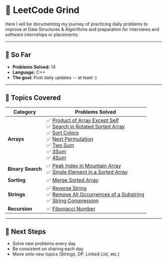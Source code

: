 # 🧠 LeetCode Grind

Here I will be documenting my journey of practicing daily problems to improve at Data Structures & Algorithms and preparation for interviews and software internships or placements. 

---

## 📅 So Far
- **Problems Solved:** 14   
- **Language:** C++   
- **The goal:** Post daily updates -- at least :)  

---

## 🧠 Topics Covered  

| Category | Problems Solved |
|-----------|----------------|
| **Arrays** | ✅ [Product of Array Except Self](Arrays/238_Product_of_Array_Except_Self.cpp) <br> ✅ [Search in Rotated Sorted Array](Arrays/33_Search_in_Rotated_Sorted_Array.cpp) <br> ✅ [Sort Colors](Arrays/75_Sort_Colors.cpp) <br> ✅ [Next Permutation](Arrays/31_Next_Permutation.cpp) <br> ✅ [Two Sum](Arrays/1_Two_Sum.cpp) <br> ✅ [3Sum](Arrays/15_3Sum.cpp) <br> ✅ [4Sum](Arrays/18_4Sum.cpp) |
| **Binary Search** | ✅ [Peak Index in Mountain Array](BinarySearch/852_Peak_Index_in_Mountain_Array.cpp) <br> ✅ [Single Element in a Sorted Array](BinarySearch/540_Single_Element_in_a_Sorted_Array.cpp) |
| **Sorting** | ✅ [Merge Sorted Array](Sorting/88_Merge_Sorted_Array.cpp) |
| **Strings** | ✅ [Reverse String](Strings/344_Reverse_String.cpp) <br> ✅ [Remove All Occurrences of a Substring](Strings/1910_Remove_All_Occurrences_of_a_Substring.cpp) <br> ✅ [String Compression](Strings/443_String_Compression.cpp) |
| **Recursion** | ✅ [Fibonacci Number](Recursion/509_Fibonacci_Number.cpp) |





---

## 🎯 Next Steps
- Solve new problems every day  
- Be consistent on sharing each day  
- Move onto new topics (Strings, DP, Linked List, etc.)  
